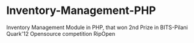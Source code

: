 Inventory-Management-PHP
========================

Inventory Management Module in PHP, that won 2nd Prize in BITS-Pilani Quark'12 Opensource competition RipOpen